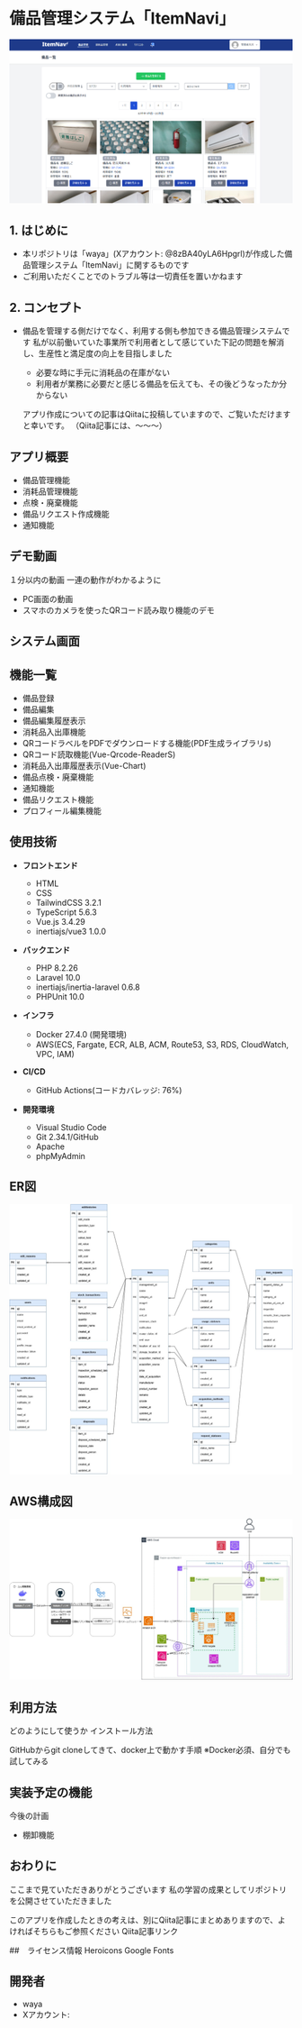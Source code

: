 # 備品管理システム「ItemNavi」
![ポートフォリオ画像](public/images/itemnavi.png)

## 1. はじめに
- 本リポジトリは「waya」(Xアカウント: @8zBA40yLA6Hpgrl)が作成した備品管理システム「ItemNavi」に関するものです
- ご利用いただくことでのトラブル等は一切責任を置いかねます

## 2. コンセプト
- 備品を管理する側だけでなく、利用する側も参加できる備品管理システムです
  私が以前働いていた事業所で利用者として感じていた下記の問題を解消し、生産性と満足度の向上を目指しました

  - 必要な時に手元に消耗品の在庫がない
  - 利用者が業務に必要だと感じる備品を伝えても、その後どうなったか分からない

  アプリ作成についての記事はQiitaに投稿していますので、ご覧いただけますと幸いです。
  （Qiita記事には、～～～）

## アプリ概要
- 備品管理機能
- 消耗品管理機能
- 点検・廃棄機能
- 備品リクエスト作成機能
- 通知機能

## デモ動画
１分以内の動画
一連の動作がわかるように

- PC画面の動画
- スマホのカメラを使ったQRコード読み取り機能のデモ


## システム画面

## 機能一覧
- 備品登録
- 備品編集
- 備品編集履歴表示
- 消耗品入出庫機能
- QRコードラベルをPDFでダウンロードする機能(PDF生成ライブラリs)
- QRコード読取機能(Vue-Qrcode-ReaderS)
- 消耗品入出庫履歴表示(Vue-Chart)
- 備品点検・廃棄機能
- 通知機能
- 備品リクエスト機能
- プロフィール編集機能

## 使用技術
- **フロントエンド**
  - HTML
  - CSS
  - TailwindCSS 3.2.1
  - TypeScript 5.6.3
  - Vue.js 3.4.29
  - inertiajs/vue3 1.0.0

- **バックエンド**
  - PHP 8.2.26
  - Laravel 10.0
  - inertiajs/inertia-laravel 0.6.8
  - PHPUnit 10.0

- **インフラ**
  - Docker 27.4.0 (開発環境)
  - AWS(ECS, Fargate, ECR, ALB, ACM, Route53, S3, RDS, CloudWatch, VPC, IAM)

- **CI/CD**
  - GitHub Actions(コードカバレッジ: 76%)

- **開発環境**
  - Visual Studio Code
  - Git 2.34.1/GitHub
  - Apache
  - phpMyAdmin


## ER図
![ER図](public/images/Entity_Relationship_Diagram.jpg)

## AWS構成図
![AWS構成図](public/images/AWS_Architecture_Diagram.jpg)

## 利用方法
どのようにして使うか
インストール方法

GitHubからgit cloneしてきて、docker上で動かす手順
※Docker必須、自分でも試してみる

## 実装予定の機能
今後の計画
- 棚卸機能


## おわりに
ここまで見ていただきありがとうございます
私の学習の成果としてリポジトリを公開させていただきました

このアプリを作成したときの考えは、別にQiita記事にまとめありますので、よければそちらもご参照ください
Qiita記事リンク

##　ライセンス情報
Heroicons
Google Fonts

## 開発者
- waya
- Xアカウント:
